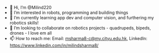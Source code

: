 - 👋 Hi, I’m @Milind220
- 👀 I’m interested in robots, programming and building things
- 🌱 I’m currently learning app dev and computer vision, and furthering my robotics skills!
- 💞️ I’m looking to collaborate on robotics projects - quadrupeds, bipeds, drones - I love em all
- 📫 How to reach me: Email: msharma8-c@my.cityu.edu.hk, LinkedIn: https://www.linkedin.com/in/milindsharma8/

<!---
Milind220/Milind220 is a ✨ special ✨ repository because its `README.md` (this file) appears on your GitHub profile.
You can click the Preview link to take a look at your changes.
--->
